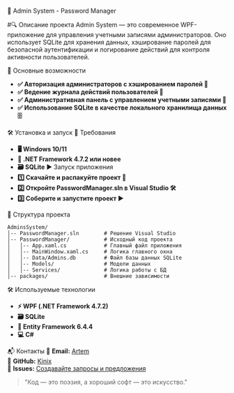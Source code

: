 🚀 Admin System - Password Manager

#🔍 Описание проекта
Admin System — это современное WPF-приложение для управления учетными записями администраторов. Оно использует SQLite для хранения данных, хэширование паролей для безопасной аутентификации и логирование действий для контроля активности пользователей.

🎯 Основные возможности

- **✅ Авторизация администраторов с хэшированием паролей 🔐**
- **✅ Ведение журнала действий пользователей 📜**
- **✅ Административная панель с управлением учетными записями 👤**
- **✅ Использование SQLite в качестве локального хранилища данных 🗄️**

🛠️ Установка и запуск
📌 Требования
- **🖥 Windows 10/11**
- **🔧 .NET Framework 4.7.2 или новее**
- **🗃 SQLite**
▶️ Запуск приложения
- **1️⃣ Скачайте и распакуйте проект 📁**
- **2️⃣ Откройте PasswordManager.sln в Visual Studio 🛠️**
- **3️⃣ Соберите и запустите проект ▶️**

📂 Структура проекта
```
AdminsSystem/
│-- PasswordManager.sln        # Решение Visual Studio
│-- PasswordManager/           # Исходный код проекта
│   │-- App.xaml.cs            # Главный файл приложения
│   │-- MainWindow.xaml.cs     # Логика главного окна
│   │-- Data/Admins.db         # Файл базы данных SQLite
│   │-- Models/                # Модели данных
│   │-- Services/              # Логика работы с БД
│-- packages/                  # Внешние зависимости
```

🛠 Используемые технологии
- **⚡ WPF (.NET Framework 4.7.2)**
- **🗃 SQLite**
- **🔗 Entity Framework 6.4.4**
- **💻 C#**


📬 Контакты
📧 **Email:** [Artem](mailto:artembart2004@mail.ru)  
🐙 **GitHub:** [Kinix](https://github.com/kin1x)  
📌 **Issues:** [Создавайте запросы и предложения](mailto:artembart2004@mail.ru)

> "Код — это поэзия, а хороший софт — это искусство."
